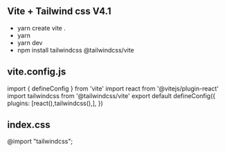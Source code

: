 ## Vite + Tailwind css V4.1
 - yarn create vite .
 - yarn
 - yarn dev
 - npm install tailwindcss @tailwindcss/vite
## vite.config.js
import { defineConfig } from 'vite'
import react from '@vitejs/plugin-react'
import tailwindcss from '@tailwindcss/vite'
export default defineConfig({
  plugins: [react(),tailwindcss(),],
})
## index.css
@import "tailwindcss";
